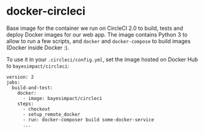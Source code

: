 # docker-circleci
Base image for the container we run on CircleCI 2.0 to build, tests and deploy Docker images for our web app.
The image contains Python 3 to allow to run a few scripts, and `docker` and `docker-compose` to build images (Docker inside Docker :).

To use it in your `.circleci/config.yml`, set the image hosted on Docker Hub to `bayesimpact/circleci`:
```
version: 2
jobs:
  build-and-test:
    docker:
      - image: bayesimpact/circleci
    steps:
      - checkout
      - setup_remote_docker
      - run: docker-composer build some-docker-service
      ...
```
